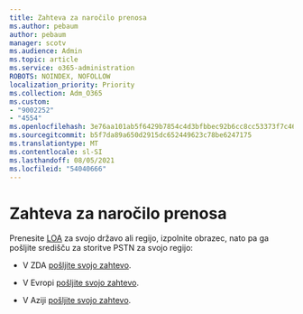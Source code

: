 ```yaml
---
title: Zahteva za naročilo prenosa
ms.author: pebaum
author: pebaum
manager: scotv
ms.audience: Admin
ms.topic: article
ms.service: o365-administration
ROBOTS: NOINDEX, NOFOLLOW
localization_priority: Priority
ms.collection: Adm_O365
ms.custom:
- "9002252"
- "4554"
ms.openlocfilehash: 3e76aa101ab5f6429b7854c4d3bfbbec92b6cc8cc53373f7c465ddf5320b3ba1
ms.sourcegitcommit: b5f7da89a650d2915dc652449623c78be6247175
ms.translationtype: MT
ms.contentlocale: sl-SI
ms.lasthandoff: 08/05/2021
ms.locfileid: "54040666"
---
```

# <a name="port-order-request"></a>Zahteva za naročilo prenosa

Prenesite [LOA](https://docs.microsoft.com/microsoftteams/manage-phone-numbers-for-your-organization/manage-phone-numbers-for-your-organization#letters-of-authorization-loas-for-transferring-numbers) za svojo državo ali regijo, izpolnite obrazec, nato pa ga pošljite središču za storitve PSTN za svojo regijo:

- V ZDA [pošljite svojo zahtevo](mailto:ptn@microsoft.com).

- V Evropi [pošljite svojo zahtevo](mailto:ptneu@microsoft.com).

- V Aziji [pošljite svojo zahtevo](mailto:ptnapac@microsoft.com).
